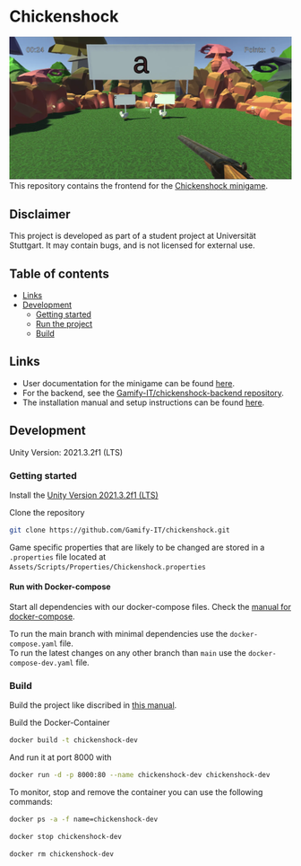 # Chickenshock

![Chickenshock](https://raw.githubusercontent.com/Gamify-IT/docs/main/images/chickenshock.webp)
This repository contains the frontend for the [Chickenshock minigame](https://gamifyit-docs.readthedocs.io/en/latest/user-manuals/minigames/chickenshock.html).

## Disclaimer

This project is developed as part of a student project at Universität Stuttgart.
It may contain bugs, and is not licensed for external use.

## Table of contents

<!-- TOC -->
* [Links](#links)
* [Development](#development)
  * [Getting started](#getting-started)
  * [Run the project](#run-the-project)
  * [Build](#build)
<!-- TOC -->

## Links

- User documentation for the minigame can be found [here](https://gamifyit-docs.readthedocs.io/en/latest/user-manuals/minigames/chickenshock.html).
- For the backend, see the [Gamify-IT/chickenshock-backend repository](https://github.com/Gamify-IT/chickenshock-backend).
- The installation manual and setup instructions can be found [here](https://gamifyit-docs.readthedocs.io/en/latest/install-manuals/index.html).

## Development

Unity Version: 2021.3.2f1 (LTS)

### Getting started

Install the [Unity Version 2021.3.2f1 (LTS)](https://gamifyit-docs.readthedocs.io/en/latest/dev-manuals/languages/unity/version.html)

Clone the repository  
```sh
git clone https://github.com/Gamify-IT/chickenshock.git
```

Game specific properties that are likely to be changed are stored in a `.properties` file located at `Assets/Scripts/Properties/Chickenshock.properties`

#### Run with Docker-compose

Start all dependencies with our docker-compose files.
Check the [manual for docker-compose](https://github.com/Gamify-IT/docs/blob/main/dev-manuals/languages/docker/docker-compose.md).

To run the main branch with minimal dependencies use the `docker-compose.yaml` file.\
To run the latest changes on any other branch than `main` use the `docker-compose-dev.yaml` file.


### Build

Build the project like discribed in [this manual](https://gamifyit-docs.readthedocs.io/en/latest/dev-manuals/languages/unity/build-unity-project.html).

Build the Docker-Container
```sh
docker build -t chickenshock-dev
```
And run it at port 8000 with
```sh
docker run -d -p 8000:80 --name chickenshock-dev chickenshock-dev
```

To monitor, stop and remove the container you can use the following commands:
```sh
docker ps -a -f name=chickenshock-dev
```
```sh
docker stop chickenshock-dev
```
```sh
docker rm chickenshock-dev
```
